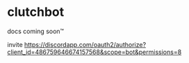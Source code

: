 # clutchbot
docs coming soon™

invite https://discordapp.com/oauth2/authorize?client_id=486759646674157568&scope=bot&permissions=8
